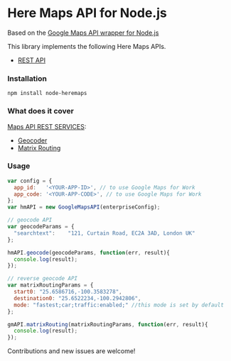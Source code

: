 # Here Maps API for Node.js

Based on the [Google Maps API wrapper for Node.js](https://github.com/moshen/node-googlemaps)

This library implements the following Here Maps APIs.

* [REST API](https://developer.here.com/documentation)

### Installation

```
npm install node-heremaps
```

### What does it cover
[Maps API REST SERVICES](https://developer.here.com/documentation):

* [Geocoder](https://developer.here.com/rest-apis/documentation/geocoder/topics/resource-geocode.html)
* [Matrix Routing](https://developer.here.com/rest-apis/documentation/routing/topics/resource-calculate-matrix.html)

### Usage

```javascript
var config = {
  app_id:   '<YOUR-APP-ID>', // to use Google Maps for Work
  app_code: '<YOUR-APP-CODE>', // to use Google Maps for Work
};
var hmAPI = new GoogleMapsAPI(enterpriseConfig);

// geocode API
var geocodeParams = {
  "searchtext":    "121, Curtain Road, EC2A 3AD, London UK"
};

hmAPI.geocode(geocodeParams, function(err, result){
  console.log(result);
});

// reverse geocode API
var matrixRoutingParams = {
  start0: "25.6586716,-100.3583278",
  destination0: "25.6522234,-100.2942806",
  mode: "fastest;car;traffic:enabled;" //this mode is set by default
};

gmAPI.matrixRouting(matrixRoutingParams, function(err, result){
  console.log(result);
});
``` 

Contributions and new issues are welcome!
